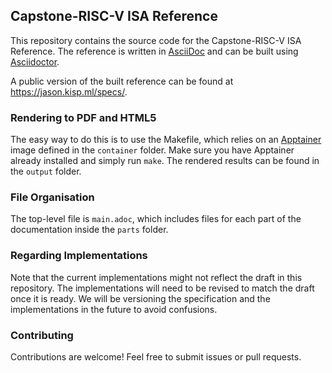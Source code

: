 ## Capstone-RISC-V ISA Reference

This repository contains the source code for the Capstone-RISC-V ISA Reference.
The reference is written in [AsciiDoc](https://asciidoc.org/) and can be built
using [Asciidoctor](https://asciidoctor.org/).

A public version of the built reference can be found at https://jason.kisp.ml/specs/.

### Rendering to PDF and HTML5

The easy way to do this is to use the Makefile, which relies on an
[Apptainer](https://apptainer.org/) image defined in the `container` folder.
Make sure you have Apptainer already installed and simply run `make`.
The rendered results can be found in the `output` folder.

### File Organisation

The top-level file is `main.adoc`, which includes files for each part
of the documentation inside the `parts` folder.

### Regarding Implementations

Note that the current implementations might not reflect the draft in this
repository.
The implementations will need to be revised to match the draft once it is
ready.
We will be versioning the specification and the implementations in the future
to avoid confusions.

### Contributing

Contributions are welcome! Feel free to submit issues or pull requests.
